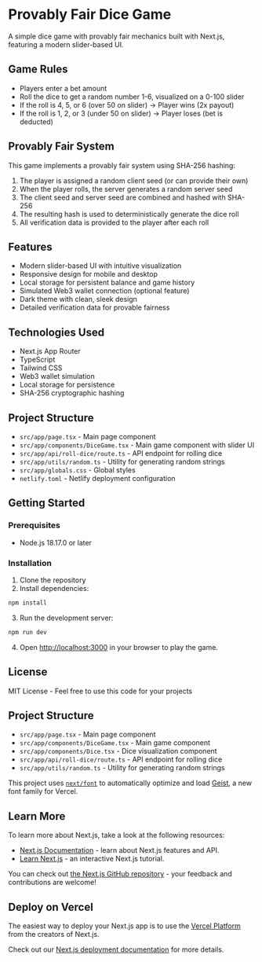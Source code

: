 # Provably Fair Dice Game

A simple dice game with provably fair mechanics built with Next.js, featuring a modern slider-based UI.

## Game Rules

- Players enter a bet amount
- Roll the dice to get a random number 1-6, visualized on a 0-100 slider
- If the roll is 4, 5, or 6 (over 50 on slider) → Player wins (2x payout)
- If the roll is 1, 2, or 3 (under 50 on slider) → Player loses (bet is deducted)

## Provably Fair System

This game implements a provably fair system using SHA-256 hashing:

1. The player is assigned a random client seed (or can provide their own)
2. When the player rolls, the server generates a random server seed
3. The client seed and server seed are combined and hashed with SHA-256
4. The resulting hash is used to deterministically generate the dice roll
5. All verification data is provided to the player after each roll

## Features

- Modern slider-based UI with intuitive visualization
- Responsive design for mobile and desktop
- Local storage for persistent balance and game history
- Simulated Web3 wallet connection (optional feature)
- Dark theme with clean, sleek design
- Detailed verification data for provable fairness

## Technologies Used

- Next.js App Router
- TypeScript
- Tailwind CSS
- Web3 wallet simulation
- Local storage for persistence
- SHA-256 cryptographic hashing

## Project Structure

- `src/app/page.tsx` - Main page component
- `src/app/components/DiceGame.tsx` - Main game component with slider UI
- `src/app/api/roll-dice/route.ts` - API endpoint for rolling dice
- `src/app/utils/random.ts` - Utility for generating random strings
- `src/app/globals.css` - Global styles
- `netlify.toml` - Netlify deployment configuration

## Getting Started

### Prerequisites

- Node.js 18.17.0 or later

### Installation

1. Clone the repository
2. Install dependencies:

```bash
npm install
```

3. Run the development server:

```bash
npm run dev
```

4. Open [http://localhost:3000](http://localhost:3000) in your browser to play the game.


## License

MIT License - Feel free to use this code for your projects

## Project Structure

- `src/app/page.tsx` - Main page component
- `src/app/components/DiceGame.tsx` - Main game component
- `src/app/components/Dice.tsx` - Dice visualization component
- `src/app/api/roll-dice/route.ts` - API endpoint for rolling dice
- `src/app/utils/random.ts` - Utility for generating random strings

This project uses [`next/font`](https://nextjs.org/docs/app/building-your-application/optimizing/fonts) to automatically optimize and load [Geist](https://vercel.com/font), a new font family for Vercel.

## Learn More

To learn more about Next.js, take a look at the following resources:

- [Next.js Documentation](https://nextjs.org/docs) - learn about Next.js features and API.
- [Learn Next.js](https://nextjs.org/learn) - an interactive Next.js tutorial.

You can check out [the Next.js GitHub repository](https://github.com/vercel/next.js) - your feedback and contributions are welcome!

## Deploy on Vercel

The easiest way to deploy your Next.js app is to use the [Vercel Platform](https://vercel.com/new?utm_medium=default-template&filter=next.js&utm_source=create-next-app&utm_campaign=create-next-app-readme) from the creators of Next.js.

Check out our [Next.js deployment documentation](https://nextjs.org/docs/app/building-your-application/deploying) for more details.
